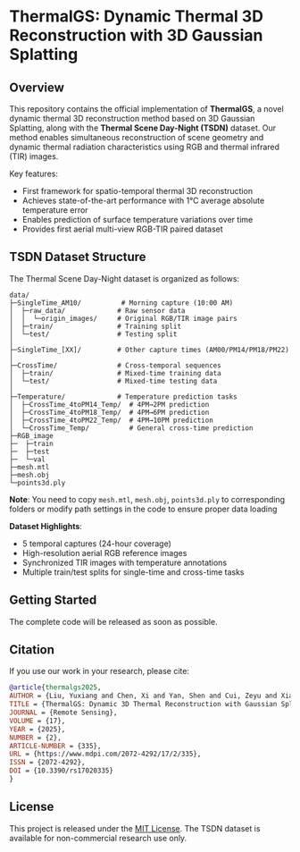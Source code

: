
# ThermalGS: Dynamic Thermal 3D Reconstruction with 3D Gaussian Splatting


## Overview
This repository contains the official implementation of **ThermalGS**, a novel dynamic thermal 3D reconstruction method based on 3D Gaussian Splatting, along with the **Thermal Scene Day-Night (TSDN)** dataset. Our method enables simultaneous reconstruction of scene geometry and dynamic thermal radiation characteristics using RGB and thermal infrared (TIR) images.

Key features:
- First framework for spatio-temporal thermal 3D reconstruction
- Achieves state-of-the-art performance with 1°C average absolute temperature error
- Enables prediction of surface temperature variations over time
- Provides first aerial multi-view RGB-TIR paired dataset

## TSDN Dataset Structure 
The Thermal Scene Day-Night dataset is organized as follows:

```
data/
├─SingleTime_AM10/          # Morning capture (10:00 AM)
│  ├─raw_data/             # Raw sensor data
│  │  └─origin_images/     # Original RGB/TIR image pairs
│  ├─train/                # Training split
│  └─test/                 # Testing split
│
├─SingleTime_[XX]/         # Other capture times (AM00/PM14/PM18/PM22)
│
├─CrossTime/               # Cross-temporal sequences
│  ├─train/                # Mixed-time training data
│  └─test/                 # Mixed-time testing data
│
├─Temperature/             # Temperature prediction tasks
│  ├─CrossTime_4toPM14_Temp/  # 4PM→2PM prediction
│  ├─CrossTime_4toPM18_Temp/  # 4PM→6PM prediction
│  ├─CrossTime_4toPM22_Temp/  # 4PM→10PM prediction
│  └─CrossTime_Temp/          # General cross-time prediction
├─RGB_image
├─  ├─train
├─  ├─test
├─  └─val
├─mesh.mtl
├─mesh.obj
└─points3d.ply
```
**Note**: You need to copy `mesh.mtl`, `mesh.obj`, `points3d.ply` to corresponding folders or modify path settings in the code to ensure proper data loading

**Dataset Highlights**:
- 5 temporal captures (24-hour coverage)
- High-resolution aerial RGB reference images
- Synchronized TIR images with temperature annotations
- Multiple train/test splits for single-time and cross-time tasks

## Getting Started

The complete code will be released as soon as possible.

## Citation
If you use our work in your research, please cite:
```bibtex
@article{thermalgs2025,
AUTHOR = {Liu, Yuxiang and Chen, Xi and Yan, Shen and Cui, Zeyu and Xiao, Huaxin and Liu, Yu and Zhang, Maojun},
TITLE = {ThermalGS: Dynamic 3D Thermal Reconstruction with Gaussian Splatting},
JOURNAL = {Remote Sensing},
VOLUME = {17},
YEAR = {2025},
NUMBER = {2},
ARTICLE-NUMBER = {335},
URL = {https://www.mdpi.com/2072-4292/17/2/335},
ISSN = {2072-4292},
DOI = {10.3390/rs17020335}
}
```

## License
This project is released under the [MIT License](LICENSE). The TSDN dataset is available for non-commercial research use only.



